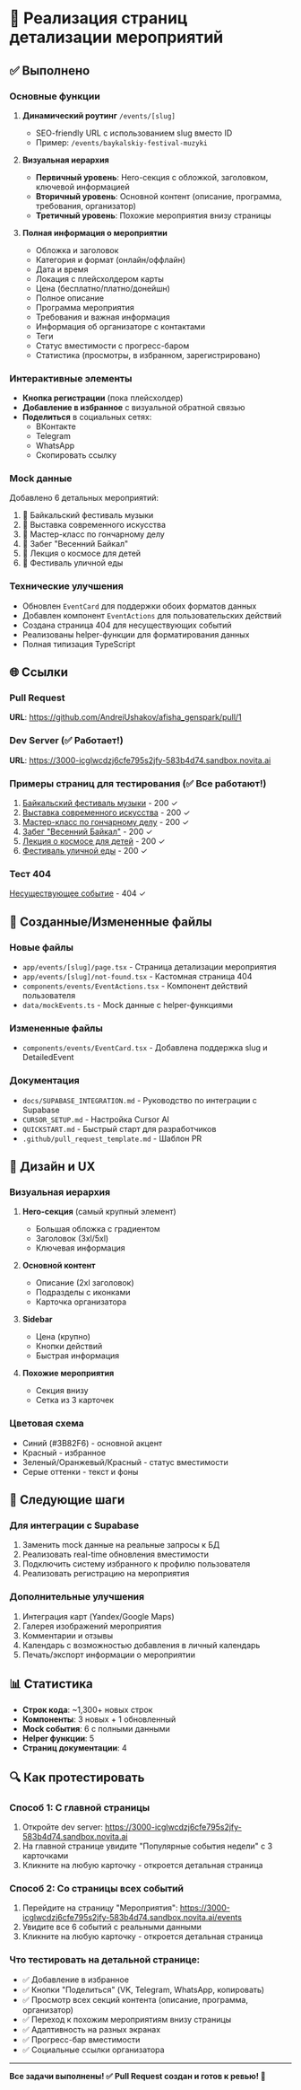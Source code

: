 # 🎉 Реализация страниц детализации мероприятий

## ✅ Выполнено

### Основные функции
1. **Динамический роутинг** `/events/[slug]` 
   - SEO-friendly URL с использованием slug вместо ID
   - Пример: `/events/baykalskiy-festival-muzyki`

2. **Визуальная иерархия**
   - **Первичный уровень**: Hero-секция с обложкой, заголовком, ключевой информацией
   - **Вторичный уровень**: Основной контент (описание, программа, требования, организатор)
   - **Третичный уровень**: Похожие мероприятия внизу страницы

3. **Полная информация о мероприятии**
   - Обложка и заголовок
   - Категория и формат (онлайн/оффлайн)
   - Дата и время
   - Локация с плейсхолдером карты
   - Цена (бесплатно/платно/донейшн)
   - Полное описание
   - Программа мероприятия
   - Требования и важная информация
   - Информация об организаторе с контактами
   - Теги
   - Статус вместимости с прогресс-баром
   - Статистика (просмотры, в избранном, зарегистрировано)

### Интерактивные элементы
- **Кнопка регистрации** (пока плейсхолдер)
- **Добавление в избранное** с визуальной обратной связью
- **Поделиться** в социальных сетях:
  - ВКонтакте
  - Telegram
  - WhatsApp
  - Скопировать ссылку

### Mock данные
Добавлено 6 детальных мероприятий:
1. 🎵 Байкальский фестиваль музыки
2. 🎨 Выставка современного искусства
3. 🏺 Мастер-класс по гончарному делу
4. 🏃 Забег "Весенний Байкал"
5. 🚀 Лекция о космосе для детей
6. 🍔 Фестиваль уличной еды

### Технические улучшения
- Обновлен `EventCard` для поддержки обоих форматов данных
- Добавлен компонент `EventActions` для пользовательских действий
- Создана страница 404 для несуществующих событий
- Реализованы helper-функции для форматирования данных
- Полная типизация TypeScript

## 🌐 Ссылки

### Pull Request
**URL**: https://github.com/AndreiUshakov/afisha_genspark/pull/1

### Dev Server (✅ Работает!)
**URL**: https://3000-icglwcdzj6cfe795s2jfy-583b4d74.sandbox.novita.ai

### Примеры страниц для тестирования (✅ Все работают!)
1. [Байкальский фестиваль музыки](https://3000-icglwcdzj6cfe795s2jfy-583b4d74.sandbox.novita.ai/events/baykalskiy-festival-muzyki) - 200 ✓
2. [Выставка современного искусства](https://3000-icglwcdzj6cfe795s2jfy-583b4d74.sandbox.novita.ai/events/vystavka-sovremennogo-iskusstva) - 200 ✓
3. [Мастер-класс по гончарному делу](https://3000-icglwcdzj6cfe795s2jfy-583b4d74.sandbox.novita.ai/events/master-klass-po-goncharnomu-delu) - 200 ✓
4. [Забег "Весенний Байкал"](https://3000-icglwcdzj6cfe795s2jfy-583b4d74.sandbox.novita.ai/events/zabeg-vesenniy-baykal) - 200 ✓
5. [Лекция о космосе для детей](https://3000-icglwcdzj6cfe795s2jfy-583b4d74.sandbox.novita.ai/events/lektsiya-o-kosmose-dlya-detey) - 200 ✓
6. [Фестиваль уличной еды](https://3000-icglwcdzj6cfe795s2jfy-583b4d74.sandbox.novita.ai/events/festival-ulichnoy-edy) - 200 ✓

### Тест 404
[Несуществующее событие](https://3000-icglwcdzj6cfe795s2jfy-583b4d74.sandbox.novita.ai/events/non-existing-event) - 404 ✓

## 📁 Созданные/Измененные файлы

### Новые файлы
- `app/events/[slug]/page.tsx` - Страница детализации мероприятия
- `app/events/[slug]/not-found.tsx` - Кастомная страница 404
- `components/events/EventActions.tsx` - Компонент действий пользователя
- `data/mockEvents.ts` - Mock данные с helper-функциями

### Измененные файлы
- `components/events/EventCard.tsx` - Добавлена поддержка slug и DetailedEvent

### Документация
- `docs/SUPABASE_INTEGRATION.md` - Руководство по интеграции с Supabase
- `CURSOR_SETUP.md` - Настройка Cursor AI
- `QUICKSTART.md` - Быстрый старт для разработчиков
- `.github/pull_request_template.md` - Шаблон PR

## 🎨 Дизайн и UX

### Визуальная иерархия
1. **Hero-секция** (самый крупный элемент)
   - Большая обложка с градиентом
   - Заголовок (3xl/5xl)
   - Ключевая информация

2. **Основной контент**
   - Описание (2xl заголовок)
   - Подразделы с иконками
   - Карточка организатора

3. **Sidebar**
   - Цена (крупно)
   - Кнопки действий
   - Быстрая информация

4. **Похожие мероприятия**
   - Секция внизу
   - Сетка из 3 карточек

### Цветовая схема
- Синий (#3B82F6) - основной акцент
- Красный - избранное
- Зеленый/Оранжевый/Красный - статус вместимости
- Серые оттенки - текст и фоны

## 🚀 Следующие шаги

### Для интеграции с Supabase
1. Заменить mock данные на реальные запросы к БД
2. Реализовать real-time обновления вместимости
3. Подключить систему избранного к профилю пользователя
4. Реализовать регистрацию на мероприятия

### Дополнительные улучшения
1. Интеграция карт (Yandex/Google Maps)
2. Галерея изображений мероприятия
3. Комментарии и отзывы
4. Календарь с возможностью добавления в личный календарь
5. Печать/экспорт информации о мероприятии

## 📊 Статистика

- **Строк кода**: ~1,300+ новых строк
- **Компоненты**: 3 новых + 1 обновленный
- **Mock события**: 6 с полными данными
- **Helper функции**: 5
- **Страниц документации**: 4

## 🔍 Как протестировать

### Способ 1: С главной страницы
1. Откройте dev server: https://3000-icglwcdzj6cfe795s2jfy-583b4d74.sandbox.novita.ai
2. На главной странице увидите "Популярные события недели" с 3 карточками
3. Кликните на любую карточку - откроется детальная страница

### Способ 2: Со страницы всех событий
1. Перейдите на страницу "Мероприятия": https://3000-icglwcdzj6cfe795s2jfy-583b4d74.sandbox.novita.ai/events
2. Увидите все 6 событий с реальными данными
3. Кликните на любую карточку - откроется детальная страница

### Что тестировать на детальной странице:
- ✅ Добавление в избранное
- ✅ Кнопки "Поделиться" (VK, Telegram, WhatsApp, копировать)
- ✅ Просмотр всех секций контента (описание, программа, организатор)
- ✅ Переход к похожим мероприятиям внизу страницы
- ✅ Адаптивность на разных экранах
- ✅ Прогресс-бар вместимости
- ✅ Социальные ссылки организатора

---

**Все задачи выполнены! ✅**
**Pull Request создан и готов к ревью! 🎉**

